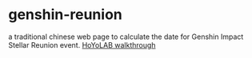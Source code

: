 # genshin-reunion
a traditional chinese web page to calculate the date for Genshin Impact Stellar Reunion event.
[HoYoLAB walkthrough](https://www.hoyolab.com/article/31811837)